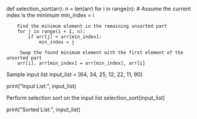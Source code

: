 def selection_sort(arr):
    n = len(arr)
    for i in range(n):
        # Assume the current index is the minimum
        min_index = i
        
        Find the minimum element in the remaining unsorted part
        for j in range(i + 1, n):
            if arr[j] < arr[min_index]:
                min_index = j
                
         Swap the found minimum element with the first element of the unsorted part
        arr[i], arr[min_index] = arr[min_index], arr[i]
        
 Sample input list
input_list = [64, 34, 25, 12, 22, 11, 90]

print("Input List:", input_list)

 Perform selection sort on the input list
selection_sort(input_list)

print("Sorted List:", input_list)
